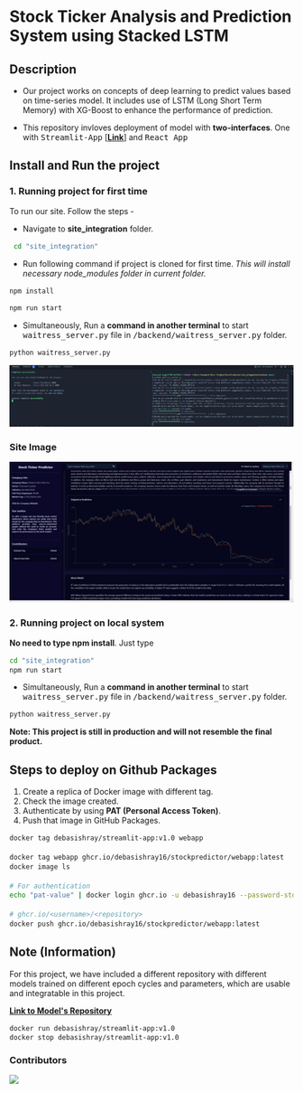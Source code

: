 # Stock Ticker Analysis and Prediction System using Stacked LSTM

## Description

- Our project works on concepts of deep learning to predict values based on time-series model. It includes use of LSTM (Long Short Term Memory) with XG-Boost to enhance the performance of prediction.

- This repository invloves deployment of model with **two-interfaces**.
One with <kbd>Streamlit-App</kbd>  [**[Link](https://ticker-prediction-app-tpa.streamlit.app/)**] and <kbd> React App </kbd>

## Install and Run the project

### 1. Running project for first time

To run our site. Follow the steps -

- Navigate to **site_integration** folder.

```cmd
 cd "site_integration"
```

- Run following command if project is cloned for first time. *This will install necessary node_modules folder in current folder.*

```bash
npm install
```

```bash
npm run start
```

- Simultaneously, Run a **command in another terminal** to start <kbd>waitress_server.py</kbd> file in <kbd>/backend/waitress_server.py</kbd> folder.

```bash
python waitress_server.py
```

![terminal_Screenshot](assets/images/terminal_screenshot.png)

### Site Image

![website_Preview](assets/images/Website_Preview.png)

### 2. Running project on local system

**No need to type npm install**.
Just type

```bash
cd "site_integration"
npm run start
```

- Simultaneously, Run a **command in another terminal** to start <kbd>waitress_server.py</kbd> file in <kbd>/backend/waitress_server.py</kbd> folder.

```bash
python waitress_server.py
```

**Note: This project is still in production and will not resemble the final product.**

## Steps to deploy on Github Packages

1. Create a replica of Docker image with different tag.
2. Check the image created.
3. Authenticate by using **PAT (Personal Access Token)**.
4. Push that image in GitHub Packages.

```bash
docker tag debasishray/streamlit-app:v1.0 webapp

docker tag webapp ghcr.io/debasishray16/stockpredictor/webapp:latest
docker image ls

# For authentication
echo "pat-value" | docker login ghcr.io -u debasishray16 --password-stdin

# ghcr.io/<username>/<repository>
docker push ghcr.io/debasishray16/stockpredictor/webapp:latest
```

## Note (Information)

For this project, we have included a different repository with different models trained on different epoch cycles and parameters, which are usable and integratable in this project.

**<a href="https://github.com/debasishray16/Stock-Prediction-Models"> Link to Model's Repository</a>**

```shell
docker run debasishray/streamlit-app:v1.0
docker stop debasishray/streamlit-app:v1.0
```

### Contributors

<div alogn="center">
 <a href="https://github.com/debasishray16/StockPredictor/graphs/contributors">
   <img src="https://contrib.rocks/image?repo=debasishray16/StockPredictor" />
 </a>
</div>
